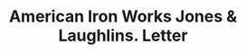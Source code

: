 ---
doi: 10.7916/D8Q82R79
date_other: '1870'
date_other_textual: 1870-1879
form: correspondence
genre:
- Letters (correspondence)
name:
- American Iron Works Jones & Laughlins
object_in_context_url: https://biggert.cul.columbia.edu/items/view/ave_biggert_01460
subject_hierarchical_geographic:
- Pittsburgh, Pennsylvania, United States
subject_name:
- American Iron Works Jones & Laughlins
title: American Iron Works Jones & Laughlins. Letter
sort_title: American Iron Works Jones & Laughlins. Letter
call_number: ave_biggert_01460
coordinates:
- 40.439722222222215,-79.97638888888889
pid: ave_biggert_01460
identifiers: ave_biggert_01460
thumbnail: https://derivativo-3.library.columbia.edu/iiif/2/ldpd:343990/full/!256,256/0/native.jpg
permalink: /biggert/ave_biggert_01460/
layout: iiif-image-page
---